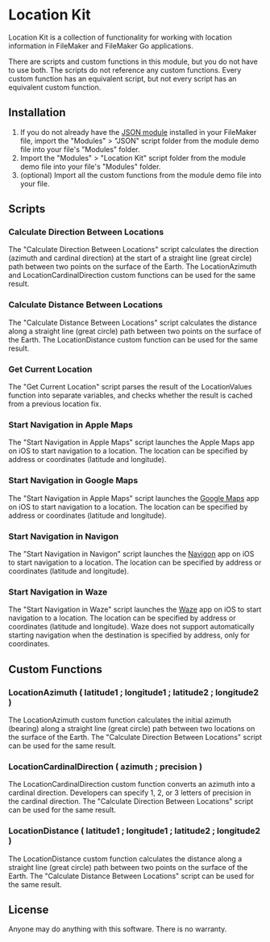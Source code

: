 # Location Kit

Location Kit is a collection of functionality for working with location information in FileMaker and FileMaker Go applications.

There are scripts and custom functions in this module, but you do not have to use both. The scripts do not reference any custom functions. Every custom function has an equivalent script, but not every script has an equivalent custom function.

## Installation

1. If you do not already have the [JSON module](http://www.modularfilemaker.org/2013/08/json/) installed in your FileMaker file, import the "Modules" > "JSON" script folder from the module demo file into your file's "Modules" folder.
2. Import the "Modules" > "Location Kit" script folder from the module demo file into your file's "Modules" folder.
3. (optional) Import all the custom functions from the module demo file into your file.

## Scripts

### Calculate Direction Between Locations

The "Calculate Direction Between Locations" script calculates the direction (azimuth and cardinal direction) at the start of a straight line (great circle) path between two points on the surface of the Earth. The LocationAzimuth and LocationCardinalDirection custom functions can be used for the same result.

### Calculate Distance Between Locations

The "Calculate Distance Between Locations" script calculates the distance along a straight line (great circle) path between two points on the surface of the Earth. The LocationDistance custom function can be used for the same result.

### Get Current Location

The "Get Current Location" script parses the result of the LocationValues function into separate variables, and checks whether the result is cached from a previous location fix.

### Start Navigation in Apple Maps

The "Start Navigation in Apple Maps" script launches the Apple Maps app on iOS to start navigation to a location. The location can be specified by address or coordinates (latitude and longitude).

### Start Navigation in Google Maps

The "Start Navigation in Apple Maps" script launches the [Google Maps](https://itunes.apple.com/us/app/google-maps/id585027354?mt=8&uo=4) app on iOS to start navigation to a location. The location can be specified by address or coordinates (latitude and longitude).

### Start Navigation in Navigon

The "Start Navigation in Navigon" script launches the [Navigon](https://itunes.apple.com/us/app/navigon-north-america/id321506742?mt=8&uo=4) app on iOS to start navigation to a location. The location can be specified by address or coordinates (latitude and longitude).

### Start Navigation in Waze

The "Start Navigation in Waze" script launches the [Waze](https://itunes.apple.com/us/app/waze-social-gps-maps-traffic/id323229106?mt=8&uo=4) app on iOS to start navigation to a location. The location can be specified by address or coordinates (latitude and longitude). Waze does not support automatically starting navigation when the destination is specified by address, only for coordinates.

## Custom Functions

### LocationAzimuth ( latitude1 ; longitude1 ; latitude2 ; longitude2 )

The LocationAzimuth custom function calculates the initial azimuth (bearing) along a straight line (great circle) path between two locations on the surface of the Earth. The "Calculate Direction Between Locations" script can be used for the same result.

### LocationCardinalDirection ( azimuth ; precision )

The LocationCardinalDirection custom function converts an azimuth into a cardinal direction. Developers can specify 1, 2, or 3 letters of precision in the cardinal direction. The "Calculate Direction Between Locations" script can be used for the same result.

### LocationDistance ( latitude1 ; longitude1 ; latitude2 ; longitude2 )

The LocationDistance custom function calculates the distance along a straight line (great circle) path between two points on the surface of the Earth. The "Calculate Distance Between Locations" script can be used for the same result.

## License

Anyone may do anything with this software. There is no warranty.